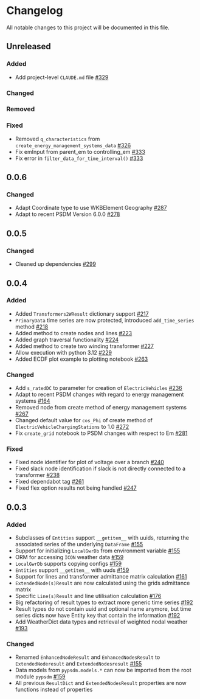 # Changelog

All notable changes to this project will be documented in this file.

## Unreleased

### Added
- Add project-level `CLAUDE.md` file [#329](https://github.com/ie3-institute/pypsdm/issues/329)

### Changed

### Removed

### Fixed
- Removed `q_characteristics` from `create_energy_management_systems_data` [#326](https://github.com/ie3-institute/pypsdm/issues/326)
- Fix emInput from parent_em to controlling_em [#333](https://github.com/ie3-institute/pypsdm/issues/333)
- Fix error in `filter_data_for_time_interval()` [#333](https://github.com/ie3-institute/pypsdm/issues/333)


## 0.0.6

### Changed
- Adapt Coordinate type to use WKBElement Geography [#287](https://github.com/ie3-institute/pypsdm/issues/287)
- Adapt to recent PSDM Version 6.0.0 [#278](https://github.com/ie3-institute/pypsdm/issue/278)

## 0.0.5

### Changed
- Cleaned up dependencies [#299](https://github.com/ie3-institute/pypsdm/issues/299)

## 0.0.4

### Added

- Added `Transformers2WResult` dictionary support [#217](https://github.com/ie3-institute/pypsdm/pull/217)
- `PrimaryData` time series are now protected, introduced `add_time_series` method [#218](https://github.com/ie3-institute/pypsdm/pull/218)
- Added method to create nodes and lines [#223](https://github.com/ie3-institute/pypsdm/pull/223)
- Added graph traversal functionality [#224](https://github.com/ie3-institute/pypsdm/pull/224)
- Added method to create two winding transformer [#227](https://github.com/ie3-institute/pypsdm/pull/227)
- Allow execution with python 3.12 [#229](https://github.com/ie3-institute/pypsdm/issues/229) 
- Added ECDF plot example to plotting notebook [#263](https://github.com/ie3-institute/pypsdm/issues/263)

### Changed
- Add `s_ratedDC` to parameter for creation of `ElectricVehicles` [#236](https://github.com/ie3-institute/pypsdm/issues/236)
- Adapt to recent PSDM changes with regard to energy management systems [#164](https://github.com/ie3-institute/pypsdm/issue/164)
- Removed node from create method of energy management systems [#267](https://github.com/ie3-institute/pypsdm/issue/267)
- Changed default value for `cos_Phi` of create method of `ElectricVehicleChargingStations` to 1.0 [#272](https://github.com/ie3-institute/pypsdm/issue/272) 
- Fix `create_grid` notebook to PSDM changes with respect to Em [#281](https://github.com/ie3-institute/pypsdm/issues/281)

### Fixed
 - Fixed node identifier for plot of voltage over a branch [#240](https://github.com/ie3-institute/pypsdm/issue/240)
 - Fixed slack node identification if slack is not directly connected to a transformer [#238](https://github.com/ie3-institute/pypsdm/issue/238) 
 - Fixed dependabot tag [#261](https://github.com/ie3-institute/pypsdm/issues/261)
 - Fixed flex option results not being handled [#247](https://github.com/ie3-institute/pypsdm/issues/247)

## 0.0.3

### Added

- Subclasses of `Entities` support `__getitem__` with uuids, returning the associated series of the underlying `DataFrame` [#155](https://github.com/ie3-institute/pypsdm/pull/155)
- Support for initializing `LocalGwrDb` from environment variable [#155](https://github.com/ie3-institute/pypsdm/pull/155)
- ORM for accessing `ICON` weather data [#159](https://github.com/ie3-institute/pypsdm/pull/159)
- `LocalGwrDb` supports copying configs [#159](https://github.com/ie3-institute/pypsdm/pull/159)
- `Entities` support `__getitem__` with uuds [#159](https://github.com/ie3-institute/pypsdm/pull/159)
- Support for lines and transformer admittance matrix calculation [#161](https://github.com/ie3-institute/pypsdm/pull/161)
- `ExtendedNode(s)Result` are now calculated using the grids admittance matrix
- Specific `Line(s)Result` and line utilisation calculation [#176](https://github.com/ie3-institute/pypsdm/issues/176)
- Big refactoring of result types to extract more generic time series [#192](https://github.com/ie3-institute/pypsdm/pull/192)
- Result types do not contain uuid and optional name anymore, but time series dicts now have Entity key that contain the information [#192](https://github.com/ie3-institute/pypsdm/pull/192)
- Add WeatherDict data types and retrieval of weighted nodal weather [#193](https://github.com/ie3-institute/pypsdm/issues/193)

### Changed

- Renamed `EnhancedNodeResult` and `EnhancedNodesResult` to `ExtendedNoderesult` and `ExtendedNodesresult` [#155](https://github.com/ie3-institute/pypsdm/pull/155)
- Data models from `pypsdm.models.*` can now be imported from the root module `pypsdm` [#159](https://github.com/ie3-institute/pypsdm/pull/159)
- All previous `ResultDict` and `ExtendedNodesResult` properties are now functions instead of properties
